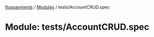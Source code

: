 [fluxpayments](../README.md) / [Modules](../modules.md) / tests/AccountCRUD.spec

# Module: tests/AccountCRUD.spec
